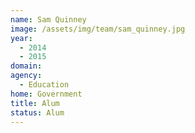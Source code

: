 ```yaml
---
name: Sam Quinney
image: /assets/img/team/sam_quinney.jpg
year: 
  - 2014
  - 2015
domain:
agency:
  - Education
home: Government
title: Alum
status: Alum
---
```

